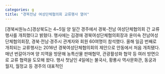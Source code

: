 ```yaml
---
categories: g
title: "경북전남 여성단체협의회 교류행사 열어"
---
```

[경북씨원뉴스]경상북도는 4~5일 양 일간 경주에서 경북-전남 여성단체협의회 간 교류행사를 개최했다고 밝혔다. 행사에는 김경애 경북여성단체협의회장과 윤미숙 전남여성단체협의회장, 경북·전남·경주시 관계자와 회원 60여명이 참석했다. 올해 일곱 번째로 개최되는 교류행사는 2016년 경북여성단체협의회의 제안으로 안동에서 처음 개최됐다. 매년 번갈아가며 양 지역을 방문해 농특산물 판매협약, 관광활성화 협약 등 여러 방면으로 교류 협력을 도모해 왔다. 행사 첫날인 4일에는 불국사, 황룡사 역사문화관, 동궁과 월지, 월정교 등 경주의 대표적인